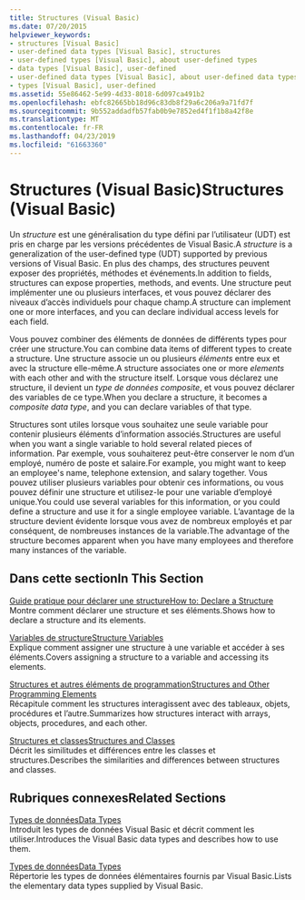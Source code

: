 ```yaml
---
title: Structures (Visual Basic)
ms.date: 07/20/2015
helpviewer_keywords:
- structures [Visual Basic]
- user-defined data types [Visual Basic], structures
- user-defined types [Visual Basic], about user-defined types
- data types [Visual Basic], user-defined
- user-defined data types [Visual Basic], about user-defined data types
- types [Visual Basic], user-defined
ms.assetid: 55e86462-5e99-4d33-8018-6d097ca491b2
ms.openlocfilehash: ebfc82665bb18d96c83db8f29a6c206a9a71fd7f
ms.sourcegitcommit: 9b552addadfb57fab0b9e7852ed4f1f1b8a42f8e
ms.translationtype: MT
ms.contentlocale: fr-FR
ms.lasthandoff: 04/23/2019
ms.locfileid: "61663360"
---
```

# <a name="structures-visual-basic"></a><span data-ttu-id="63d90-102">Structures (Visual Basic)</span><span class="sxs-lookup"><span data-stu-id="63d90-102">Structures (Visual Basic)</span></span>
<span data-ttu-id="63d90-103">Un *structure* est une généralisation du type défini par l’utilisateur (UDT) est pris en charge par les versions précédentes de Visual Basic.</span><span class="sxs-lookup"><span data-stu-id="63d90-103">A *structure* is a generalization of the user-defined type (UDT) supported by previous versions of Visual Basic.</span></span> <span data-ttu-id="63d90-104">En plus des champs, des structures peuvent exposer des propriétés, méthodes et événements.</span><span class="sxs-lookup"><span data-stu-id="63d90-104">In addition to fields, structures can expose properties, methods, and events.</span></span> <span data-ttu-id="63d90-105">Une structure peut implémenter une ou plusieurs interfaces, et vous pouvez déclarer des niveaux d’accès individuels pour chaque champ.</span><span class="sxs-lookup"><span data-stu-id="63d90-105">A structure can implement one or more interfaces, and you can declare individual access levels for each field.</span></span>  
  
 <span data-ttu-id="63d90-106">Vous pouvez combiner des éléments de données de différents types pour créer une structure.</span><span class="sxs-lookup"><span data-stu-id="63d90-106">You can combine data items of different types to create a structure.</span></span> <span data-ttu-id="63d90-107">Une structure associe un ou plusieurs *éléments* entre eux et avec la structure elle-même.</span><span class="sxs-lookup"><span data-stu-id="63d90-107">A structure associates one or more *elements* with each other and with the structure itself.</span></span> <span data-ttu-id="63d90-108">Lorsque vous déclarez une structure, il devient un *type de données composite*, et vous pouvez déclarer des variables de ce type.</span><span class="sxs-lookup"><span data-stu-id="63d90-108">When you declare a structure, it becomes a *composite data type*, and you can declare variables of that type.</span></span>  
  
 <span data-ttu-id="63d90-109">Structures sont utiles lorsque vous souhaitez une seule variable pour contenir plusieurs éléments d’information associés.</span><span class="sxs-lookup"><span data-stu-id="63d90-109">Structures are useful when you want a single variable to hold several related pieces of information.</span></span> <span data-ttu-id="63d90-110">Par exemple, vous souhaiterez peut-être conserver le nom d’un employé, numéro de poste et salaire.</span><span class="sxs-lookup"><span data-stu-id="63d90-110">For example, you might want to keep an employee's name, telephone extension, and salary together.</span></span> <span data-ttu-id="63d90-111">Vous pouvez utiliser plusieurs variables pour obtenir ces informations, ou vous pouvez définir une structure et utilisez-le pour une variable d’employé unique.</span><span class="sxs-lookup"><span data-stu-id="63d90-111">You could use several variables for this information, or you could define a structure and use it for a single employee variable.</span></span> <span data-ttu-id="63d90-112">L’avantage de la structure devient évidente lorsque vous avez de nombreux employés et par conséquent, de nombreuses instances de la variable.</span><span class="sxs-lookup"><span data-stu-id="63d90-112">The advantage of the structure becomes apparent when you have many employees and therefore many instances of the variable.</span></span>  
  
## <a name="in-this-section"></a><span data-ttu-id="63d90-113">Dans cette section</span><span class="sxs-lookup"><span data-stu-id="63d90-113">In This Section</span></span>  
 [<span data-ttu-id="63d90-114">Guide pratique pour déclarer une structure</span><span class="sxs-lookup"><span data-stu-id="63d90-114">How to: Declare a Structure</span></span>](../../../../visual-basic/programming-guide/language-features/data-types/how-to-declare-a-structure.md)  
 <span data-ttu-id="63d90-115">Montre comment déclarer une structure et ses éléments.</span><span class="sxs-lookup"><span data-stu-id="63d90-115">Shows how to declare a structure and its elements.</span></span>  
  
 [<span data-ttu-id="63d90-116">Variables de structure</span><span class="sxs-lookup"><span data-stu-id="63d90-116">Structure Variables</span></span>](../../../../visual-basic/programming-guide/language-features/data-types/structure-variables.md)  
 <span data-ttu-id="63d90-117">Explique comment assigner une structure à une variable et accéder à ses éléments.</span><span class="sxs-lookup"><span data-stu-id="63d90-117">Covers assigning a structure to a variable and accessing its elements.</span></span>  
  
 [<span data-ttu-id="63d90-118">Structures et autres éléments de programmation</span><span class="sxs-lookup"><span data-stu-id="63d90-118">Structures and Other Programming Elements</span></span>](../../../../visual-basic/programming-guide/language-features/data-types/structures-and-other-programming-elements.md)  
 <span data-ttu-id="63d90-119">Récapitule comment les structures interagissent avec des tableaux, objets, procédures et l’autre.</span><span class="sxs-lookup"><span data-stu-id="63d90-119">Summarizes how structures interact with arrays, objects, procedures, and each other.</span></span>  
  
 [<span data-ttu-id="63d90-120">Structures et classes</span><span class="sxs-lookup"><span data-stu-id="63d90-120">Structures and Classes</span></span>](../../../../visual-basic/programming-guide/language-features/data-types/structures-and-classes.md)  
 <span data-ttu-id="63d90-121">Décrit les similitudes et différences entre les classes et structures.</span><span class="sxs-lookup"><span data-stu-id="63d90-121">Describes the similarities and differences between structures and classes.</span></span>  
  
## <a name="related-sections"></a><span data-ttu-id="63d90-122">Rubriques connexes</span><span class="sxs-lookup"><span data-stu-id="63d90-122">Related Sections</span></span>  
 [<span data-ttu-id="63d90-123">Types de données</span><span class="sxs-lookup"><span data-stu-id="63d90-123">Data Types</span></span>](../../../../visual-basic/programming-guide/language-features/data-types/index.md)  
 <span data-ttu-id="63d90-124">Introduit les types de données Visual Basic et décrit comment les utiliser.</span><span class="sxs-lookup"><span data-stu-id="63d90-124">Introduces the Visual Basic data types and describes how to use them.</span></span>  
  
 [<span data-ttu-id="63d90-125">Types de données</span><span class="sxs-lookup"><span data-stu-id="63d90-125">Data Types</span></span>](../../../../visual-basic/language-reference/data-types/index.md)  
 <span data-ttu-id="63d90-126">Répertorie les types de données élémentaires fournis par Visual Basic.</span><span class="sxs-lookup"><span data-stu-id="63d90-126">Lists the elementary data types supplied by Visual Basic.</span></span>
